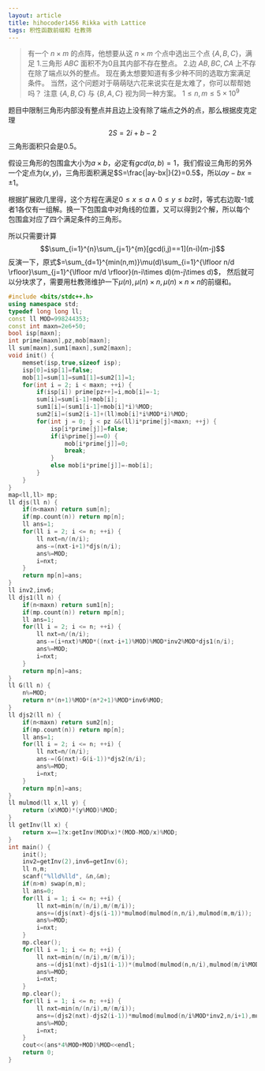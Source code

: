 ```yaml
---
layout: article
title: hihocoder1456 Rikka with Lattice
tags: 积性函数前缀和 杜教筛
---
```



> 有一个 $n × m$ 的点阵，他想要从这 $n × m$ 个点中选出三个点 $\{A, B, C\}$，满足
1.三角形 $ABC$ 面积不为0且其内部不存在整点。
2.边 $AB, BC, CA$ 上不存在除了端点以外的整点。
现在勇太想要知道有多少种不同的选取方案满足条件。
当然，这个问题对于萌萌哒六花来说实在是太难了，你可以帮帮她吗？
注意 $\{A, B, C\}$ 与 $\{B, A, C\}$ 视为同一种方案。
$1\leq n,m \leq 5×10^9$



题目中限制三角形内部没有整点并且边上没有除了端点之外的点，那么根据皮克定理
$$2S=2i+b-2$$
三角形面积只会是$0.5$。

假设三角形的包围盒大小为$a×b$，必定有$gcd(a,b)=1$，我们假设三角形的另外一个定点为$(x,y)$，三角形面积满足$S=\frac{|ay-bx|}{2}=0.5$，所以$ay-bx=\pm 1$。

根据扩展欧几里得，这个方程在满足$0\leq x\leq a \land 0\leq y \leq b$z时，等式右边取-1或者1各仅有一组解。换一下包围盒中对角线的位置，又可以得到2个解，所以每个包围盒对应了四个满足条件的三角形。

所以只需要计算$$\sum_{i=1}^{n}\sum_{j=1}^{m}[gcd(i,j)==1](n-i)(m-j)$$
反演一下，原式$=\sum_{d=1}^{min(n,m)}\mu(d)\sum_{i=1}^{\lfloor n/d \rfloor}\sum_{j=1}^{\lfloor m/d \rfloor}(n-i\times d)(m-j\times d)$，
然后就可以分块求了，需要用杜教筛维护一下$\mu(n),\mu(n)\times n,\mu(n)\times n\times n$的前缀和。

```cpp 
#include <bits/stdc++.h>
using namespace std;
typedef long long ll;
const ll MOD=998244353;
const int maxn=2e6+50;
bool isp[maxn];
int prime[maxn],pz,mob[maxn];
ll sum[maxn],sum1[maxn],sum2[maxn];
void init() {
	memset(isp,true,sizeof isp);
	isp[0]=isp[1]=false;
	mob[1]=sum[1]=sum1[1]=sum2[1]=1;
	for(int i = 2; i < maxn; ++i) {
		if(isp[i]) prime[pz++]=i,mob[i]=-1;
		sum[i]=sum[i-1]+mob[i];
		sum1[i]=(sum1[i-1]+mob[i]*i)%MOD;
		sum2[i]=(sum2[i-1]+(ll)mob[i]*i%MOD*i)%MOD;
		for(int j = 0; j < pz &&(ll)i*prime[j]<maxn; ++j) {
			isp[i*prime[j]]=false;
			if(i%prime[j]==0) {
				mob[i*prime[j]]=0;
				break;
			}
			else mob[i*prime[j]]=-mob[i];
		}
	}
}
map<ll,ll> mp;
ll djs(ll n) {
	if(n<maxn) return sum[n];
	if(mp.count(n)) return mp[n];
	ll ans=1;
	for(ll i = 2; i <= n; ++i) {
		ll nxt=n/(n/i);
		ans-=(nxt-i+1)*djs(n/i);
		ans%=MOD;
		i=nxt;
	}
	return mp[n]=ans;
}
ll inv2,inv6;
ll djs1(ll n) {
	if(n<maxn) return sum1[n];
	if(mp.count(n)) return mp[n];
	ll ans=1;
	for(ll i = 2; i <= n; ++i) {
		ll nxt=n/(n/i);
		ans-=(i+nxt)%MOD*((nxt-i+1)%MOD)%MOD*inv2%MOD*djs1(n/i);
		ans%=MOD;
		i=nxt;
	}
	return mp[n]=ans;
}
ll G(ll n) {
	n%=MOD;
	return n*(n+1)%MOD*(n*2+1)%MOD*inv6%MOD;
}
ll djs2(ll n) {
	if(n<maxn) return sum2[n];
	if(mp.count(n)) return mp[n];
	ll ans=1;
	for(ll i = 2; i <= n; ++i) {
		ll nxt=n/(n/i);
		ans-=(G(nxt)-G(i-1))*djs2(n/i);
		ans%=MOD;
		i=nxt;
	}
	return mp[n]=ans;
}
ll mulmod(ll x,ll y) {
	return (x%MOD)*(y%MOD)%MOD;
}
ll getInv(ll x) {
	return x==1?x:getInv(MOD%x)*(MOD-MOD/x)%MOD;
}
int main() {
	init();
	inv2=getInv(2),inv6=getInv(6);
	ll n,m;
	scanf("%lld%lld", &n,&m);
	if(n>m) swap(n,m);
	ll ans=0;
	for(ll i = 1; i <= n; ++i) {
		ll nxt=min(n/(n/i),m/(m/i));
		ans+=(djs(nxt)-djs(i-1))*mulmod(mulmod(n,n/i),mulmod(m,m/i));
		ans%=MOD;
		i=nxt;
	}
	mp.clear();
	for(ll i = 1; i <= n; ++i) {
		ll nxt=min(n/(n/i),m/(m/i));
		ans-=(djs1(nxt)-djs1(i-1))*(mulmod(mulmod(n,n/i),mulmod(m/i%MOD*inv2,m/i+1))+mulmod(mulmod(m,m/i),mulmod(n/i%MOD*inv2,n/i+1)));
		ans%=MOD;
		i=nxt;
	}
	mp.clear();
	for(ll i = 1; i <= n; ++i) {
		ll nxt=min(n/(n/i),m/(m/i));
		ans+=(djs2(nxt)-djs2(i-1))*mulmod(mulmod(n/i%MOD*inv2,n/i+1),mulmod(m/i%MOD*inv2,m/i+1));
		ans%=MOD;
		i=nxt;
	}
	cout<<(ans*4%MOD+MOD)%MOD<<endl;
	return 0;
}
``` 